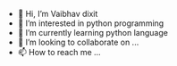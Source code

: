 - 👋 Hi, I’m Vaibhav dixit
- 👀 I’m interested in python programming
- 🌱 I’m currently learning python language
- 💞️ I’m looking to collaborate on ...
- 📫 How to reach me ...

<!---
vaibhav4619/vaibhav4619 is a ✨ special ✨ repository because its `README.md` (this file) appears on your GitHub profile.
You can click the Preview link to take a look at your changes.
--->
